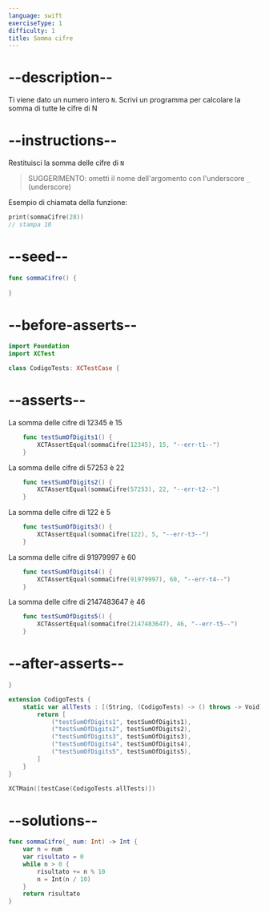 ```yaml
---
language: swift
exerciseType: 1
difficulty: 1
title: Somma cifre
---
```


# --description--

Ti viene dato un numero intero `N`.
Scrivi un programma per calcolare la somma di tutte le cifre di N

# --instructions--

Restituisci la somma delle cifre di `N`
> SUGGERIMENTO: ometti il nome dell'argomento con l'underscore `_` (underscore)

Esempio di chiamata della funzione:
```swift
print(sommaCifre(28))
// stampa 10
```

# --seed--

```swift
func sommaCifre() {
    
}
```

# --before-asserts--

```swift
import Foundation
import XCTest

class CodigoTests: XCTestCase {
```

# --asserts--

La somma delle cifre di 12345 è 15

```swift
    func testSumOfDigits1() {
        XCTAssertEqual(sommaCifre(12345), 15, "--err-t1--")
    }
```

La somma delle cifre di 57253 è 22

```swift
    func testSumOfDigits2() {
        XCTAssertEqual(sommaCifre(57253), 22, "--err-t2--")
    }
```

La somma delle cifre di 122 è 5

```swift
    func testSumOfDigits3() {
        XCTAssertEqual(sommaCifre(122), 5, "--err-t3--")
    }
```

La somma delle cifre di 91979997 è 60

```swift
    func testSumOfDigits4() {
        XCTAssertEqual(sommaCifre(91979997), 60, "--err-t4--")
    }
```

La somma delle cifre di 2147483647 è 46

```swift
    func testSumOfDigits5() {
        XCTAssertEqual(sommaCifre(2147483647), 46, "--err-t5--")
    }
```

# --after-asserts--

```swift
}

extension CodigoTests {
    static var allTests : [(String, (CodigoTests) -> () throws -> Void)] {
        return [
            ("testSumOfDigits1", testSumOfDigits1),
            ("testSumOfDigits2", testSumOfDigits2),
            ("testSumOfDigits3", testSumOfDigits3),
            ("testSumOfDigits4", testSumOfDigits4),
            ("testSumOfDigits5", testSumOfDigits5),
        ]
    }
}

XCTMain([testCase(CodigoTests.allTests)])
```

# --solutions--

```swift
func sommaCifre(_ num: Int) -> Int {
    var n = num
    var risultato = 0
    while n > 0 {
        risultato += n % 10
        n = Int(n / 10)
    }
    return risultato
}
```



